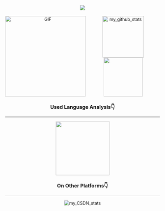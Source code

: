 <h1 align="center"><img src="https://readme-typing-svg.herokuapp.com/?lines=print(%22Hello%2CWorld!%22);Hello%2Ctechnology!&center=true&size=27"></h1>

<!---README exegesis
JC1Joker/JC1Joker is a ✨ special ✨ repository because its `README.md` (this file) appears on your GitHub profile.
You can click the Preview link to take a look at your changes.
--->
<div align=center>
  <img align=left alt="GIF" src="https://github.com/Minori-ty/Minori-ty/raw/main/images/code.gif" height="262px" style=" display:" data-target="animated-image.originalImage">
  <div><img align=center height="135px"  alt="my_github_stats" src="https://github-readme-streak-stats.herokuapp.com/?user=JC1Joker"></div>
  <div><img height="127px" src="https://github-readme-stats.vercel.app/api?username=JC1Joker&hide_title=true&hide_border=true&show_icons=trueline_height=21&text_color=fff&icon_color=fff&bg_color=0,00008B,0000FF,00008B&theme=white" /> </div>
  <h3>Used Language Analysis👇</h3>
   <hr/>
   <div><img height="175px" src="https://github-readme-stats.vercel.app/api/top-langs/?username=JC1Joker&hide_title=true&hide_border=true&layout=compact&langs_count=6&text_color=fff&icon_color=fff&bg_color=000080&theme=graywhite" />
   <h3>On Other Platforms👇</h3>
      <hr/>
    <div><img src="https://stats.justsong.cn/api/csdn?id=weixin_53407594&theme=tokyonight" alt="my_CSDN_stats"/></div>
   </div>
</div>
